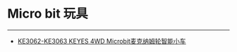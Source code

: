 # Micro bit 玩具
---

* [KE3062-KE3063 KEYES 4WD Microbit麦克纳姆轮智能小车](http://ke3062-ke3063-keyes-4wd-microbit.readthedocs.io/)












